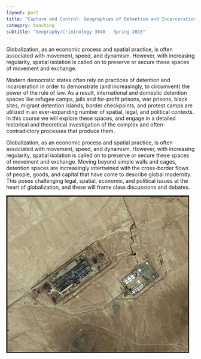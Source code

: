 ```yaml
---
layout: post
title: "Capture and Control: Geographies of Detention and Incarceration"
category: teaching
subtitle: "Geography/Criminology 3040 - Spring 2015"
---
```


Globalization, as an economic process and spatial practice, is often associated with movement, speed, and dynamism. However, with increasing regularity, spatial isolation is called on to preserve or secure these spaces of movement and exchange.

<!-- more -->

Modern democratic states often rely on practices of detention and incarceration in order to demonstrate (and increasingly, to circumvent) the power of the rule of law. As a result, international and domestic detention spaces like refugee camps, jails and for-profit prisons, war prisons, black sites, migrant detention islands, border checkpoints, and protest camps are utilized in an ever-expanding number of spatial, legal, and political contexts. In this course we will explore these spaces, and engage in a detailed historical and theoretical investigation of the complex and often-contradictory processes that produce them.

Globalization, as an economic process and spatial practice, is often associated with movement, speed, and dynamism. However, with increasing regularity, spatial isolation is called on to preserve or secure these spaces of movement and exchange. Moving beyond simple walls and cages, detention spaces are increasingly intertwined with the cross-border flows of people, goods, and capital that have come to describe global modernity. This poses challenging legal, spatial, economic, and political issues at the heart of globalization, and these will frame class discussions and debates.


![Alt text](../img/saltpit.jpg)
